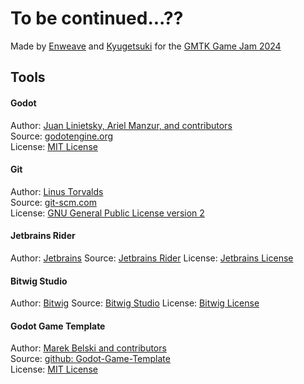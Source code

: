
# To be continued...??

Made by [Enweave](https://enweave.itch.io/) and [Kyugetsuki](https://itch.io/profile/kyugetsuki) for the [GMTK Game Jam 2024](https://itch.io/jam/gmtk-2024)

## Tools
#### Godot
Author: [Juan Linietsky, Ariel Manzur, and contributors](https://godotengine.org/contact)  
Source: [godotengine.org](https://godotengine.org/)  
License: [MIT License](https://github.com/godotengine/godot/blob/master/LICENSE.txt) 

#### Git
Author: [Linus Torvalds](https://github.com/torvalds)  
Source: [git-scm.com](https://git-scm.com/downloads)  
License: [GNU General Public License version 2](https://opensource.org/licenses/GPL-2.0)

#### Jetbrains Rider
Author: [Jetbrains](https://www.jetbrains.com/)
Source: [Jetbrains Rider](https://www.jetbrains.com/rider/)
License: [Jetbrains License](https://www.jetbrains.com/legal/docs/privacy/privacy.html)

#### Bitwig Studio
Author: [Bitwig](https://www.bitwig.com/)
Source: [Bitwig Studio](https://www.bitwig.com/)
License: [Bitwig License](https://www.bitwig.com/eula/)

#### Godot Game Template
Author: [Marek Belski and contributors](https://github.com/Maaack/Godot-Game-Template/graphs/contributors)  
Source: [github: Godot-Game-Template](https://github.com/Maaack/Godot-Game-Template)  
License: [MIT License](LICENSE.txt)
